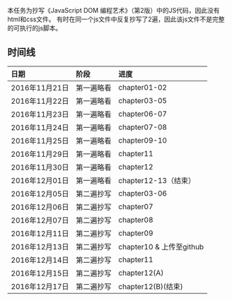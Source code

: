 
本任务为抄写《JavaScript DOM 编程艺术》（第2版）中的JS代码，因此没有html和css文件。
有时在同一个js文件中反复抄写了2遍，因此该js文件不是完整的可执行的js脚本。

## 时间线

| 日期 | 阶段 | 进度 |
|:----|:----|:----|
| 2016年11月21日|第一遍略看|chapter01-02|
| 2016年11月22日|第一遍略看|chapter03-05|
| 2016年11月23日|第一遍略看|chapter06-07|
| 2016年11月24日|第一遍略看|chapter07-08|
| 2016年11月25日|第一遍略看|chapter09-10|
| 2016年11月29日|第一遍略看|chapter11|
| 2016年11月30日|第一遍略看|chapter12|
| 2016年12月01日|第一遍略看|chapter12-13（结束）|
| 2016年12月05日|第二遍抄写|chapter03-06|
| 2016年12月06日|第二遍抄写|chapter07|
| 2016年12月07日|第二遍抄写|chapter08|
| 2016年12月11日|第二遍抄写|chapter09|
| 2016年12月13日|第二遍抄写|chapter10 & 上传至github|
| 2016年12月14日|第二遍抄写|chapter11|
| 2016年12月15日|第二遍抄写|chapter12(A)|
| 2016年12月17日|第二遍抄写|chapter12(B)(结束)|
